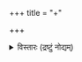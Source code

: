 +++
title = "+"

+++


<details><summary>विस्तारः (द्रष्टुं नोद्यम्)</summary>

Visvesvara Kavicandra: Camatkaracandrika  
  
  
  
Input by members of the Sansknet Project  
  
  
  
REFERENCE STRUCTURE (added):  
Ckc_n.nn = Ckc_vilāsa.kārikā  
Ckc_n.*nn = Ckc_vilāsa.*quoted verse  
  
BOLD for kārikās  

</details>


